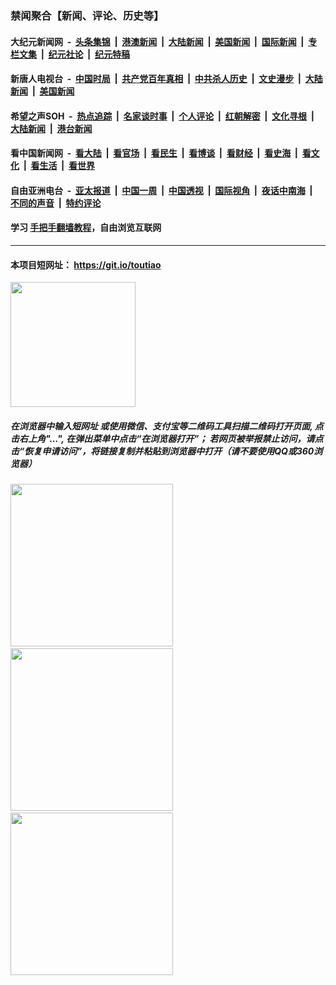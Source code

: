 ### 禁闻聚合【新闻、评论、历史等】

#### 大纪元新闻网 &nbsp;-&nbsp; [头条集锦](indexes/E头条集锦.md?t=03030932) &nbsp;|&nbsp; [港澳新闻](indexes/E港澳新闻.md?t=03030932)  &nbsp;|&nbsp; [大陆新闻](indexes/E大陆新闻.md?t=03030932) &nbsp;|&nbsp; [美国新闻](indexes/E美国新闻.md?t=03030932) &nbsp;|&nbsp; [国际新闻](indexes/E国际新闻.md?t=03030932) &nbsp;|&nbsp; [专栏文集](indexes/E专栏文集.md?t=03030932) &nbsp;|&nbsp; [纪元社论](indexes/E纪元社论.md?t=03030932) &nbsp;|&nbsp; [纪元特稿](indexes/E纪元特稿.md?t=03030932) 

#### 新唐人电视台 &nbsp;-&nbsp; [中国时局](indexes/N中国时局.md?t=03030932) &nbsp;|&nbsp; [共产党百年真相](indexes/N共产党百年真相.md?t=03030932) &nbsp;|&nbsp; [中共杀人历史](indexes/N中共杀人历史.md?t=03030932) &nbsp;|&nbsp; [文史漫步](indexes/N文史漫步.md?t=03030932) &nbsp;|&nbsp; [大陆新闻](indexes/N大陆新闻.md?t=03030932) &nbsp;|&nbsp; [美国新闻](indexes/N美国新闻.md?t=03030932)

#### 希望之声SOH &nbsp;-&nbsp; [热点追踪](indexes/H热点追踪.md?t=03030932) &nbsp;|&nbsp; [名家谈时事](indexes/H名家谈时事.md?t=03030932) &nbsp;|&nbsp; [个人评论](indexes/H个人评论.md?t=03030932)  &nbsp;|&nbsp; [红朝解密](indexes/H红朝解密.md?t=03030932) &nbsp;|&nbsp; [文化寻根](indexes/H文化寻根.md?t=03030932) &nbsp;|&nbsp; [大陆新闻](indexes/H大陆新闻.md?t=03030932) &nbsp;|&nbsp; [港台新闻](indexes/H港台新闻.md?t=03030932)

#### 看中国新闻网 &nbsp;-&nbsp; [看大陆](indexes/S看大陆.md?t=03030932) &nbsp;|&nbsp; [看官场](indexes/S看官场.md?t=03030932) &nbsp;|&nbsp; [看民生](indexes/S看民生.md?t=03030932)  &nbsp;|&nbsp; [看博谈](indexes/S看博谈.md?t=03030932) &nbsp;|&nbsp; [看财经](indexes/S看财经.md?t=03030932) &nbsp;|&nbsp; [看史海](indexes/S看史海.md?t=03030932) &nbsp;|&nbsp; [看文化](indexes/S看文化.md?t=03030932) &nbsp;|&nbsp; [看生活](indexes/S看生活.md?t=03030932) &nbsp;|&nbsp; [看世界](indexes/S看世界.md?t=03030932)

#### 自由亚洲电台 &nbsp;-&nbsp; [亚太报道](indexes/R亚太报道.md?t=03030932) &nbsp;|&nbsp; [中国一周](indexes/R中国一周.md?t=03030932) &nbsp;|&nbsp; [中国透视](indexes/R中国透视.md?t=03030932)  &nbsp;|&nbsp; [国际视角](indexes/R国际视角.md?t=03030932) &nbsp;|&nbsp; [夜话中南海](indexes/R夜话中南海.md?t=03030932) &nbsp;|&nbsp; [不同的声音](indexes/R不同的声音.md?t=03030932) &nbsp;|&nbsp; [特约评论](indexes/R特约评论.md?t=03030932)

#### 学习 [手把手翻墙教程](https://github.com/gfw-breaker/guides/wiki)，自由浏览互联网

----

#### 本项目短网址： https://git.io/toutiao
<img src="https://raw.githubusercontent.com/gfw-breaker/banned-news/master/scripts/img/qr.png" width="200px"/>  

##### 在浏览器中输入短网址 或使用微信、支付宝等二维码工具扫描二维码打开页面, 点击右上角"...", 在弹出菜单中点击“在浏览器打开”； 若网页被举报禁止访问，请点击“恢复申请访问”，将链接复制并粘贴到浏览器中打开（请不要使用QQ或360浏览器）

<img src="https://raw.githubusercontent.com/gfw-breaker/banned-news/master/scripts/img/1.png" width="260px"/> &nbsp; <img src="https://raw.githubusercontent.com/gfw-breaker/banned-news/master/scripts/img/2.png" width="260px"/> &nbsp; <img src="https://raw.githubusercontent.com/gfw-breaker/banned-news/master/scripts/img/3.png" width="260px"/>
